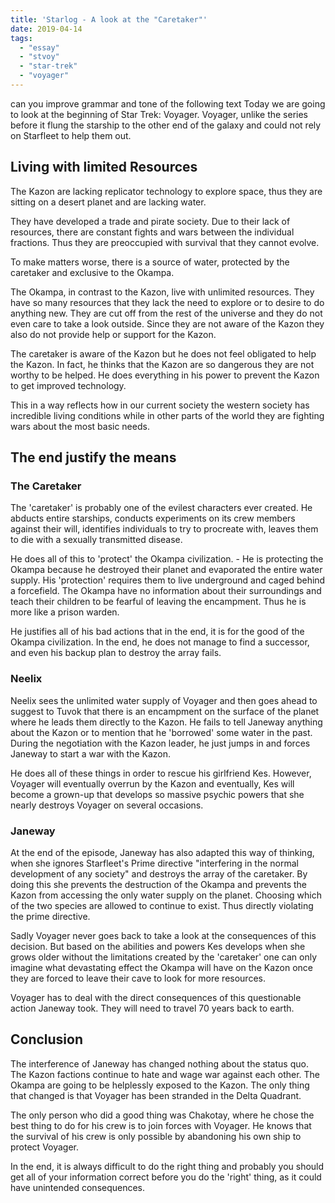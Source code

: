 ```yaml
---
title: 'Starlog - A look at the "Caretaker"'
date: 2019-04-14
tags:
  - "essay"
  - "stvoy"
  - "star-trek"
  - "voyager"
---
```


can you improve grammar and tone of the following text
Today we are going to look at the beginning of Star Trek: Voyager. Voyager, unlike the series before it flung the starship to the other end of the galaxy and could not rely on Starfleet to help them out.

## Living with limited Resources

The Kazon are lacking replicator technology to explore space, thus they are sitting on a desert planet and are lacking water.

They have developed a trade and pirate society. Due to their lack of resources, there are constant fights and wars between the individual fractions. Thus they are preoccupied with survival that they cannot evolve.

To make matters worse, there is a source of water, protected by the caretaker and exclusive to the Okampa.

The Okampa, in contrast to the Kazon, live with unlimited resources. They have so many resources that they lack the need to explore or to desire to do anything new. They are cut off from the rest of the universe and they do not even care to take a look outside. Since they are not aware of the Kazon they also do not provide help or support for the Kazon.

The caretaker is aware of the Kazon but he does not feel obligated to help the Kazon. In fact, he thinks that the Kazon are so dangerous they are not worthy to be helped. He does everything in his power to prevent the Kazon to get improved technology.

This in a way reflects how in our current society the western society has incredible living conditions while in other parts of the world they are fighting wars about the most basic needs.

## The end justify the means

### The Caretaker

The 'caretaker' is probably one of the evilest characters ever created. He abducts entire starships, conducts experiments on its crew members against their will, identifies individuals to try to procreate with, leaves them to die with a sexually transmitted disease.

He does all of this to 'protect' the Okampa civilization. - He is protecting the Okampa because he destroyed their planet and evaporated the entire water supply. His 'protection' requires them to live underground and caged behind a forcefield. The Okampa have no information about their surroundings and teach their children to be fearful of leaving the encampment. Thus he is more like a prison warden.

He justifies all of his bad actions that in the end, it is for the good of the Okampa civilization. In the end, he does not manage to find a successor, and even his backup plan to destroy the array fails.

### Neelix

Neelix sees the unlimited water supply of Voyager and then goes ahead to suggest to Tuvok that there is an encampment on the surface of the planet where he leads them directly to the Kazon. He fails to tell Janeway anything about the Kazon or to mention that he 'borrowed' some water in the past. During the negotiation with the Kazon leader, he just jumps in and forces Janeway to start a war with the Kazon.

He does all of these things in order to rescue his girlfriend Kes. However, Voyager will eventually overrun by the Kazon and eventually, Kes will become a grown-up that develops so massive psychic powers that she nearly destroys Voyager on several occasions.

### Janeway

At the end of the episode, Janeway has also adapted this way of thinking, when she ignores Starfleet's Prime directive "interfering in the normal development of any society" and destroys the array of the caretaker. By doing this she prevents the destruction of the Okampa and prevents the Kazon from accessing the only water supply on the planet. Choosing which of the two species are allowed to continue to exist. Thus directly violating the prime directive.

Sadly Voyager never goes back to take a look at the consequences of this decision. But based on the abilities and powers Kes develops when she grows older without the limitations created by the 'caretaker' one can only imagine what devastating effect the Okampa will have on the Kazon once they are forced to leave their cave to look for more resources.

Voyager has to deal with the direct consequences of this questionable action Janeway took. They will need to travel 70 years back to earth.

## Conclusion

The interference of Janeway has changed nothing about the status quo. The Kazon factions continue to hate and wage war against each other. The Okampa are going to be helplessly exposed to the Kazon. The only thing that changed is that Voyager has been stranded in the Delta Quadrant.

The only person who did a good thing was Chakotay, where he chose the best thing to do for his crew is to join forces with Voyager. He knows that the survival of his crew is only possible by abandoning his own ship to protect Voyager.

In the end, it is always difficult to do the right thing and probably you should get all of your information correct before you do the 'right' thing, as it could have unintended consequences.
